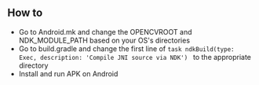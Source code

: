 


## How to 
- Go to Android.mk and change the OPENCVROOT and NDK_MODULE_PATH based on your OS's directories
- Go to build.gradle and change the first line of `task ndkBuild(type: Exec, description: 'Compile JNI source via NDK') ` to the appropriate directory
- Install and run APK on Android
